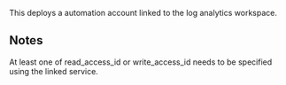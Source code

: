 This deploys a automation account linked to the log analytics workspace.

## Notes

At least one of read_access_id or write_access_id needs to be specified using the linked service.
